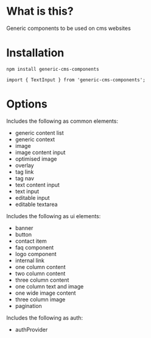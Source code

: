 ﻿# What is this?

Generic components to be used on cms websites 

# Installation 

`npm install generic-cms-components`

```
import { TextInput } from 'generic-cms-components';

```

# Options

Includes the following as common elements:

* generic content list
* generic context
* image
* image content input
* optimised image
* overlay
* tag link
* tag nav
* text content input
* text input 
* editable input 
* editable textarea

Includes the following as ui elements:

* banner
* button
* contact item
* faq component
* logo component
* internal link
* one column content
* two column content
* three column content
* one column text and image 
* one wide image content
* three column image
* pagination

Includes the following as auth:

* authProvider

